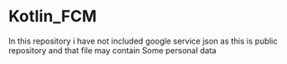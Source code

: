 # Kotlin_FCM

In this repository i have not included google service  json   as this is public repository and that file may contain Some personal data
